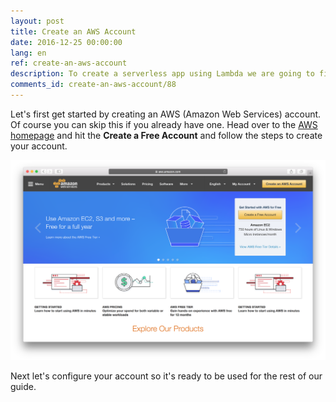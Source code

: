 ```yaml
---
layout: post
title: Create an AWS Account
date: 2016-12-25 00:00:00
lang: en
ref: create-an-aws-account
description: To create a serverless app using Lambda we are going to first need to create an AWS (Amazon Web Services) account.
comments_id: create-an-aws-account/88
---
```


Let's first get started by creating an AWS (Amazon Web Services) account. Of course you can skip this if you already have one. Head over to the [AWS homepage](https://aws.amazon.com) and hit the **Create a Free Account** and follow the steps to create your account.

![Create an aws account Screenshot](/assets/create-an-aws-account.png)

Next let's configure your account so it's ready to be used for the rest of our guide.
